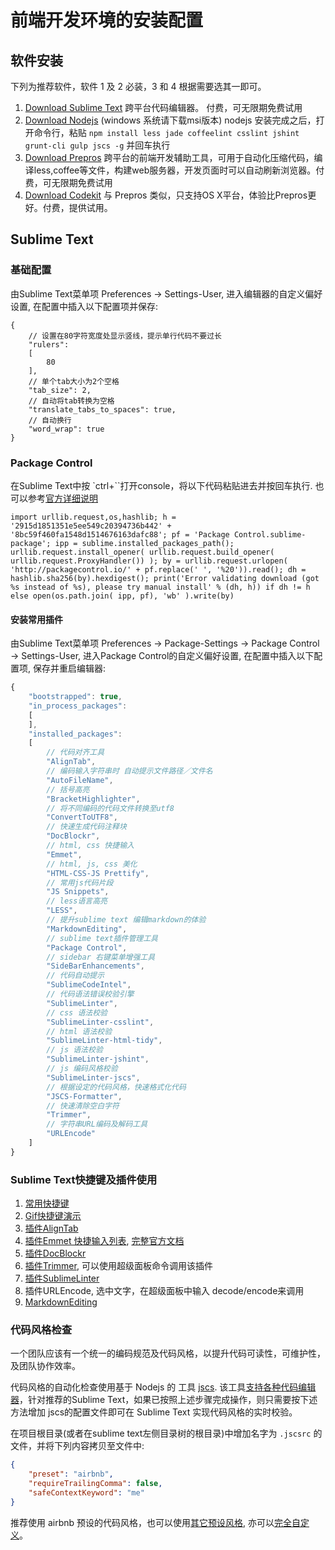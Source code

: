# 前端开发环境的安装配置


## 软件安装
下列为推荐软件，软件 1 及 2 必装，3 和 4 根据需要选其一即可。

1. [Download Sublime Text](https://www.sublimetext.com/3) 跨平台代码编辑器。 付费，可无限期免费试用
2. [Download Nodejs](https://nodejs.org/en/download/) (windows 系统请下载msi版本) 
	nodejs 安装完成之后，打开命令行，粘贴 `npm install less jade coffeelint csslint jshint grunt-cli gulp jscs -g` 并回车执行
3. [Download Prepros](https://prepros.io/downloads) 跨平台的前端开发辅助工具，可用于自动化压缩代码，编译less,coffee等文件，构建web服务器，开发页面时可以自动刷新浏览器。付费，可无限期免费试用
4. [Download Codekit](https://incident57.com/codekit/) 与 Prepros 类似，只支持OS X平台，体验比Prepros更好。付费，提供试用。

## Sublime Text

### 基础配置
由Sublime Text菜单项 Preferences -> Settings-User, 进入编辑器的自定义偏好设置, 在配置中插入以下配置项并保存:

```
{
	// 设置在80字符宽度处显示竖线，提示单行代码不要过长
	"rulers":
	[
		80
	],
	// 单个tab大小为2个空格
	"tab_size": 2,
	// 自动将tab转换为空格
	"translate_tabs_to_spaces": true,
	// 自动换行
	"word_wrap": true
}

```

### Package Control
在Sublime Text中按 `ctrl+``打开console，将以下代码粘贴进去并按回车执行. 也可以参考[官方详细说明](https://packagecontrol.io/installation)

```
import urllib.request,os,hashlib; h = '2915d1851351e5ee549c20394736b442' + '8bc59f460fa1548d1514676163dafc88'; pf = 'Package Control.sublime-package'; ipp = sublime.installed_packages_path(); urllib.request.install_opener( urllib.request.build_opener( urllib.request.ProxyHandler()) ); by = urllib.request.urlopen( 'http://packagecontrol.io/' + pf.replace(' ', '%20')).read(); dh = hashlib.sha256(by).hexdigest(); print('Error validating download (got %s instead of %s), please try manual install' % (dh, h)) if dh != h else open(os.path.join( ipp, pf), 'wb' ).write(by)
```

#### 安装常用插件
由Sublime Text菜单项 Preferences -> Package-Settings -> Package Control -> Settings-User, 进入Package Control的自定义偏好设置, 在配置中插入以下配置项, 保存并重启编辑器:

```js
{
	"bootstrapped": true,
	"in_process_packages":
	[
	],
	"installed_packages":
	[
		// 代码对齐工具
		"AlignTab",
		// 编码输入字符串时 自动提示文件路径／文件名
		"AutoFileName",
		// 括号高亮
		"BracketHighlighter",
		// 将不同编码的代码文件转换至utf8
		"ConvertToUTF8",
		// 快速生成代码注释块
		"DocBlockr",
		// html, css 快捷输入
		"Emmet",
		// html, js, css 美化
		"HTML-CSS-JS Prettify",
		// 常用js代码片段
		"JS Snippets",
		// less语言高亮
		"LESS",
		// 提升sublime text 编辑markdown的体验
		"MarkdownEditing",
		// sublime text插件管理工具
		"Package Control",
		// sidebar 右键菜单增强工具
		"SideBarEnhancements",
		// 代码自动提示
		"SublimeCodeIntel",
		// 代码语法错误校验引擎
		"SublimeLinter",
		// css 语法校验
		"SublimeLinter-csslint",
		// html 语法校验
		"SublimeLinter-html-tidy",
		// js 语法校验
		"SublimeLinter-jshint",
		// js 编码风格校验
		"SublimeLinter-jscs",
		// 根据设定的代码风格，快速格式化代码
		"JSCS-Formatter",
		// 快速清除空白字符
		"Trimmer",
		// 字符串URL编码及解码工具
		"URLEncode"
	]
}
```


### Sublime Text快捷键及插件使用
1. [常用快捷键](http://www.daqianduan.com/4820.html)
2. [Gif快捷键演示](http://blog.jobbole.com/82527/)
3. [插件AlignTab](https://github.com/randy3k/AlignTab)
4. [插件Emmet 快捷输入列表](http://docs.emmet.io/cheat-sheet/), [完整官方文档](http://docs.emmet.io/)
5. [插件DocBlockr](https://github.com/spadgos/sublime-jsdocs)
6. [插件Trimmer](https://github.com/jonlabelle/Trimmer), 可以使用超级面板命令调用该插件
7. [插件SublimeLinter](https://sublimelinter.readthedocs.org/en/latest/lint_modes.html)
8. 插件URLEncode, 选中文字，在超级面板中输入 decode/encode来调用
9. [MarkdownEditing](https://github.com/SublimeText-Markdown/MarkdownEditing)

### 代码风格检查
一个团队应该有一个统一的编码规范及代码风格，以提升代码可读性，可维护性，及团队协作效率。

代码风格的自动化检查使用基于 Nodejs 的 工具 [jscs](http://jscs.info/). 该工具[支持各种代码编辑器](http://jscs.info/overview#friendly-packages)，针对推荐的Sublime Text，如果已按照上述步骤完成操作，则只需要按下述方法增加 jscs的配置文件即可在 Sublime Text 实现代码风格的实时校验。

在项目根目录(或者在sublime text左侧目录树的根目录)中增加名字为 `.jscsrc` 的文件，并将下列内容拷贝至文件中:

```json
{
    "preset": "airbnb",
    "requireTrailingComma": false,
    "safeContextKeyword": "me"
}
```

推荐使用 airbnb 预设的代码风格，也可以使用[其它预设风格](http://jscs.info/overview#presets), 亦可以[完全自定义](http://jscs.info/rules)。


